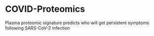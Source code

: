 # COVID-Proteomics
Plasma proteomic signature predicts who will get persistent symptoms following SARS-CoV-2 infection
